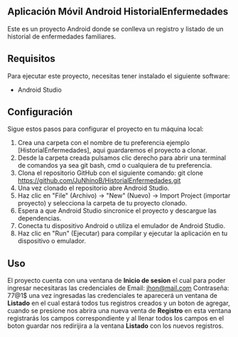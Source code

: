 ## Aplicación Móvil Android HistorialEnfermedades


Este es un proyecto Android donde se conlleva un registro y listado de un historial de enfermedades familiares.

## Requisitos

Para ejecutar este proyecto, necesitas tener instalado el siguiente software:

- Android Studio


## Configuración

Sigue estos pasos para configurar el proyecto en tu máquina local:

1. Crea una carpeta con el nombre de tu preferencia ejemplo [HistorialEnfermedades], aqui guardaremos el proyecto a clonar.
2. Desde la carpeta creada pulsamos clic derecho para abrir una terminal de comandos ya sea git bash, cmd o cualquiera de tu preferencia.
3. Clona el repositorio GitHub con el siguiente comando:
   git clone https://github.com/JuNhinoB/HistorialEnfermedades.git
4. Una vez clonado el repositorio abre Android Studio.
5. Haz clic en "File" (Archivo) -> "New" (Nuevo) -> Import Project (importar proyecto) y selecciona la carpeta de tu proyecto clonado.
6. Espera a que Android Studio sincronice el proyecto y descargue las dependencias.
7. Conecta tu dispositivo Android o utiliza el emulador de Android Studio.
8. Haz clic en "Run" (Ejecutar) para compilar y ejecutar la aplicación en tu dispositivo o emulador.


## Uso
El proyecto cuenta con una ventana de  **Inicio de sesion** el cual para poder ingresar necesitaras las credenciales de Email: jhon@mail.com Contraseña: 77@1$
una vez ingresadas las credenciales te aparecerá un ventana de **Listado** en el cual estará todos tus registros creados y un boton de agregar, cuando se presione
nos abrira una nueva venta de **Registro** en esta ventana registrarás los campos correspondiente y al llenar todos los campos en el boton guardar nos redirijira a la ventana
**Listado** con los nuevos registros. 
